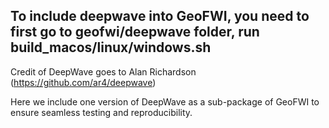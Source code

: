 ## To include deepwave into GeoFWI, you need to first go to geofwi/deepwave folder, run build_macos/linux/windows.sh

Credit of DeepWave goes to Alan Richardson (https://github.com/ar4/deepwave)

Here we include one version of DeepWave as a sub-package of GeoFWI to ensure seamless testing and reproducibility.

